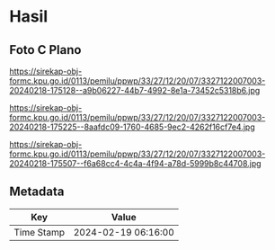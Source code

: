 # Hasil

## Foto C Plano

https://sirekap-obj-formc.kpu.go.id/0113/pemilu/ppwp/33/27/12/20/07/3327122007003-20240218-175128--a9b06227-44b7-4992-8e1a-73452c5318b6.jpg

https://sirekap-obj-formc.kpu.go.id/0113/pemilu/ppwp/33/27/12/20/07/3327122007003-20240218-175225--8aafdc09-1760-4685-9ec2-4262f16cf7e4.jpg

https://sirekap-obj-formc.kpu.go.id/0113/pemilu/ppwp/33/27/12/20/07/3327122007003-20240218-175507--f6a68cc4-4c4a-4f94-a78d-5999b8c44708.jpg


## Metadata

| Key        | Value               |
| ---------- | ------------------- |
| Time Stamp | 2024-02-19 06:16:00 |



